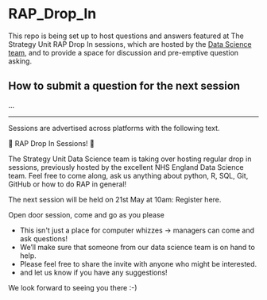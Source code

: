 # RAP_Drop_In

This repo is being set up to host questions and answers featured at The Strategy Unit RAP Drop In sessions, which are hosted by the [Data Science team](https://www.strategyunitwm.nhs.uk/about), and to provide a space for discussion and pre-emptive question asking.

## How to submit a question for the next session

...

-----

Sessions are advertised across platforms with the following text.

:mega: RAP Drop In Sessions! :tada:

The Strategy Unit Data Science team is taking over hosting regular drop in sessions, previously hosted by the excellent NHS England Data Science team.
Feel free to come along, ask us anything about python, R, SQL, Git, GitHub or how to do RAP in general! 

The next session will be held on 21st May at 10am: Register here.

Open door session, come and go as you please

-  This isn't just a place for computer whizzes -> managers can come and ask questions!
-  We’ll make sure that someone from our data science team is on hand to help.
-  Please feel free to share the invite with anyone who might be interested.
-  and let us know if you have any suggestions!


We look forward to seeing you there :-)

